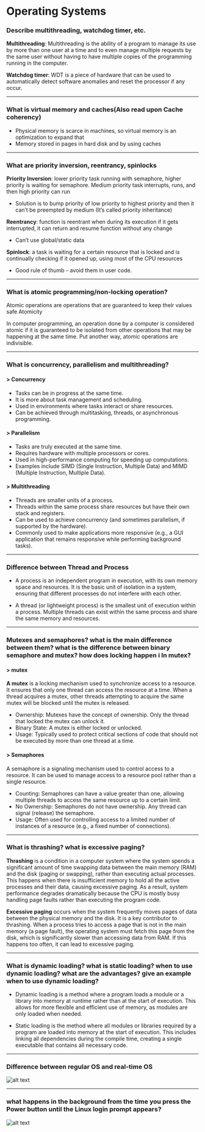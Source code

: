 # Operating Systems

### Describe multithreading, watchdog timer, etc.

**Multithreading**: Multithreading is the ability of a program to manage its use by more than one user at a time and to even manage multiple requests by the same user without having to have multiple copies of the programming running in the computer.

**Watchdog timer**:  WDT is a piece of hardware that can be used to automatically detect software anomalies and reset the processor if any occur.

---

### What is virtual memory and caches(Also read upon Cache coherency)

- Physical memory is scarce in machines, so virtual memory is an optimization to expand that
- Memory stored in pages in hard disk and by using caches  

---

### What are priority inversion, reentrancy, spinlocks

**Priority Inversion**: lower priority task running with semaphore, higher priority is waiting for semaphore. Medium priority task interrupts, runs, and then high priority can run

- Solution is to bump priority of low priority to highest priority and then it can’t be preempted by medium (It’s called priority inheritance)

**Reentrancy**: function is reentrant when during its execution if it gets interrupted, it can return and resume function without any change

- Can’t use global/static data

**Spinlock**: a task is waiting for a certain resource that is locked and is continually checking if it opened up, using most of the CPU resources

- Good rule of thumb - avoid them in user code.

---

### What is atomic programming/non-locking operation?

Atomic operations are operations that are guaranteed to keep their values safe
Atomicity

In computer programming, an operation done by a computer is considered atomic if it is guaranteed to be isolated from other operations that may be happening at the same time. Put another way, atomic operations are indivisible.

---

### What is concurrency, parallelism and multithreading?

#### > Concurrency
- Tasks can be in progress at the same time.
- It is more about task management and scheduling.
- Used in environments where tasks interact or share resources.
- Can be achieved through multitasking, threads, or asynchronous programming.

#### > Parallelism
- Tasks are truly executed at the same time.
- Requires hardware with multiple processors or cores.
- Used in high-performance computing for speeding up computations.
- Examples include SIMD (Single Instruction, Multiple Data) and MIMD (Multiple Instruction, Multiple Data).

#### > Multithreading
- Threads are smaller units of a process.
- Threads within the same process share resources but have their own stack and registers.
- Can be used to achieve concurrency (and sometimes parallelism, if supported by the hardware).
- Commonly used to make applications more responsive (e.g., a GUI application that remains responsive while performing background tasks).

---
### Difference between Thread and Process

- A process is an independent program in execution, with its own memory space and resources. It is the basic unit of isolation in a system, ensuring that different processes do not interfere with each other.

- A thread (or lightweight process) is the smallest unit of execution within a process. Multiple threads can exist within the same process and share the same memory and resources.

---
### Mutexes and semaphores? what is the main difference between them? what is the difference between binary semaphore and mutex? how does locking happen i ln mutex?

#### > mutex
**A mutex** is a locking mechanism used to synchronize access to a resource. It ensures that only one thread can access the resource at a time. When a thread acquires a mutex, other threads attempting to acquire the same mutex will be blocked until the mutex is released.

- Ownership: Mutexes have the concept of ownership. Only the thread that locked the mutex can unlock it.
- Binary State: A mutex is either locked or unlocked.
- Usage: Typically used to protect critical sections of code that should not be executed by more than one thread at a time.

#### > Semaphores
A semaphore is a signaling mechanism used to control access to a resource. It can be used to manage access to a resource pool rather than a single resource.

- Counting: Semaphores can have a value greater than one, allowing multiple threads to access the same resource up to a certain limit.
- No Ownership: Semaphores do not have ownership. Any thread can signal (release) the semaphore.
- Usage: Often used for controlling access to a limited number of instances of a resource (e.g., a fixed number of connections).

---

### What is thrashing? what is excessive paging?

**Thrashing** is a condition in a computer system where the system spends a significant amount of time swapping data between the main memory (RAM) and the disk (paging or swapping), rather than executing actual processes. This happens when there is insufficient memory to hold all the active processes and their data, causing excessive paging. As a result, system performance degrades dramatically because the CPU is mostly busy handling page faults rather than executing the program code.

**Excessive paging** occurs when the system frequently moves pages of data between the physical memory and the disk. It is a key contributor to thrashing. When a process tries to access a page that is not in the main memory (a page fault), the operating system must fetch this page from the disk, which is significantly slower than accessing data from RAM. If this happens too often, it can lead to excessive paging.

---

### What is dynamic loading? what is static loading? when to use dynamic loading? what are the advantages? give an example when to use dynamic loading?

- Dynamic loading is a method where a program loads a module or a library into memory at runtime rather than at the start of execution. This allows for more flexible and efficient use of memory, as modules are only loaded when needed.

- Static loading is the method where all modules or libraries required by a program are loaded into memory at the start of execution. This includes linking all dependencies during the compile time, creating a single executable that contains all necessary code.
---

### Difference between regular OS and real-time OS

![alt text](docs/pic1.png)

---
### what happens in the background from the time you press the Power button until the Linux login prompt appears?

![alt text](docs/pic2.png)